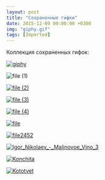 ```yaml
---
layout: post
title: "Сохраненные гифки"
date: 2015-12-09 00:00:00 +0300
img: "giphy.gif"
tags: [Imported]
---
```


Коллекция сохраненных гифок:

[![giphy](/blog/assets/giphy.gif)](/blog/assets/giphy.gif)

![file (1)](/blog/assets/file-1.gif)

[![file (2)](/blog/assets/file-2.gif)](/blog/assets/file-2.gif)

[![file (3)](/blog/assets/file-3.gif)](/blog/assets/file-3.gif)

[![file (4)](/blog/assets/file-4.gif)](/blog/assets/file-4.gif)

[![file](/blog/assets/file.gif)](/blog/assets/file.gif)

[![file2452](/blog/assets/file2452.gif)](/blog/assets/file2452.gif)

[![Igor_Nikolaev_-_Malinovoe_Vino_3](/blog/assets/Igor_Nikolaev_-_Malinovoe_Vino_3.gif)](/blog/assets/Igor_Nikolaev_-_Malinovoe_Vino_3.gif)

[![Konchita](/blog/assets/Konchita.gif)](/blog/assets/Konchita.gif)

[![Kototvet](/blog/assets/Kototvet.gif)](/blog/assets/Kototvet.gif)